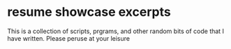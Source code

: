 # resume showcase excerpts
 This is a collection of scripts, prgrams, and other random bits of code that I have written. Please peruse at your leisure
